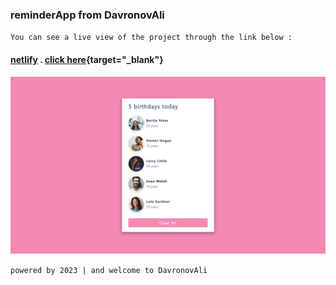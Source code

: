 ### reminderApp from DavronovAli
`You can see a live view of the project through the link below :`
#### [netlify](https://the-ormus-001.netlify.app/?target=_blank)  .  [click here](https://the-ormus-001.netlify.app/){target="_blank"}
![reminderApp](/public/preview-img/img.jpg)

`powered by 2023 | and welcome to DavronovAli`